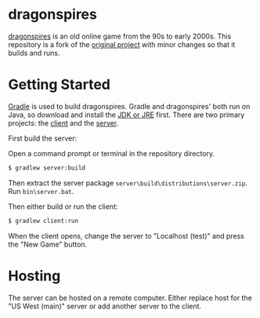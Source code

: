 dragonspires
============
[dragonspires](http://jdspire.sourceforge.net/) is an old online game from the 90s to early 2000s. This repository is a fork of the [original project](https://sourceforge.net/projects/jdspire/) with minor changes so that it builds and runs.

Getting Started
===============

[Gradle](https://gradle.org/) is used to build dragonspires. Gradle and dragonspires' both run on Java, so download and install the [JDK or JRE](https://www.oracle.com/technetwork/java/javase/downloads/index.html) first. There are two primary projects: the [client](client) and the [server](server).

First build the server:

Open a command prompt or terminal in the repository directory.

```bash
$ gradlew server:build
```

Then extract the server package `server\build\distributions\server.zip`. Run `bin\server.bat`.

Then either build or run the client:

```bash
$ gradlew client:run
```

When the client opens, change the server to "Localhost (test)" and press the "New Game" button.

Hosting
=======
The server can be hosted on a remote computer. Either replace host for the "US West (main)" server or add another server to the client.
